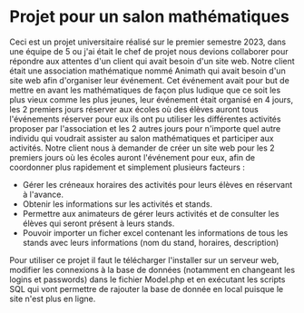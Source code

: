 # Projet pour un salon mathématiques

Ceci est un projet universitaire réalisé sur le premier semestre 2023, dans une équipe de 5 ou j'ai était le chef de projet nous devions collaborer pour répondre aux attentes d'un client qui avait besoin d'un site web.
Notre client était une association mathématique nommé Animath qui avait besoin d'un site web afin d'organiser leur événement. Cet événement avait pour but de mettre en avant les mathématiques de façon plus ludique que ce soit les plus vieux comme les plus jeunes, leur événement était organisé en 4 jours, les 2 premiers jours réserver aux écoles où des élèves auront tous l'événements réserver pour eux ils ont pu utiliser les différentes activités proposer par l'association et les 2 autres jours pour n'importe quel autre individu qui voudrait assister au salon mathématiques et participer aux activités.
Notre client nous à demander de créer un site web pour les 2 premiers jours où les écoles auront l'événement pour eux, afin de coordonner plus rapidement et simplement plusieurs facteurs : 
 - Gérer les créneaux horaires des activités pour leurs élèves en réservant à l'avance.
 - Obtenir les informations sur les activités et stands.
 - Permettre aux animateurs de gérer leurs activités et de consulter les élèves qui seront présent à leurs stands.
 - Pouvoir importer un ficher excel contenant les informations de tous les stands avec leurs informations (nom du stand, horaires, description) 

Pour utiliser ce projet il faut le télécharger l'installer sur un serveur web, modifier les connexions à la base de données (notamment en changeant les logins et passwords) dans le fichier Model.php et en exécutant les scripts SQL qui vont permettre de rajouter la base de donnée en local puisque le site n'est plus en ligne.
